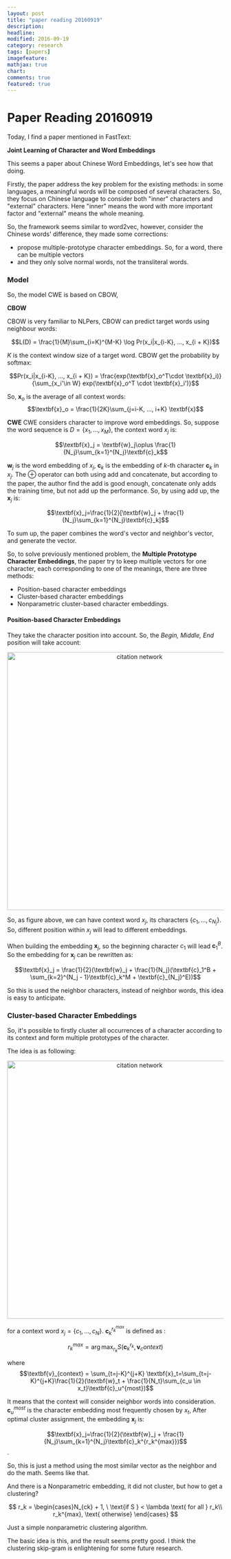 ```yaml
---
layout: post
title: "paper reading 20160919"
description: 
headline: 
modified: 2016-09-19
category: research
tags: [papers]
imagefeature: 
mathjax: true
chart: 
comments: true
featured: true
---
```


# Paper Reading 20160919

Today, I find a paper mentioned in FastText:

**Joint Learning of Character and Word Embeddings**

This seems a paper about Chinese Word Embeddings, let's see how that doing. 

Firstly, the paper address the key problem for the existing methods: in some languages, a meaningful words will be composed of several characters. So, they focus on Chinese language to consider both "inner" characters and "external" characters. Here "inner" means the word with more important factor and "external" means the whole meaning. 

So, the framework seems similar to word2vec, however, consider the Chinese words' difference, they made some corrections:

 - propose multiple-prototype character embeddings. So, for a word, there can be multiple vectors
 - and they only solve normal words, not the transliteral words. 

### Model
So, the model CWE is based on CBOW, 

**CBOW**

CBOW is very familiar to NLPers, CBOW can predict target words using neighbour words:

$$L(D) = \frac{1}{M}\sum_{i=K}^{M-K} \log Pr(x_i|x_{i-K}, ..., x_{i + K})$$

$K$ is the context window size of a target word. CBOW get the probability by softmax: 

$$Pr(x_i|x_{i-K}, ..., x_{i + K}) = \frac{exp(\textbf{x}_o^T\cdot \textbf{x}_i)}{\sum_{x_i'\in W} exp(\textbf{x}_o^T \cdot \textbf{x}_i')}$$
 
So, $\textbf{x}_o$ is the average of all context words:
$$\textbf{x}_o = \frac{1}{2K}\sum_{j=i-K, ..., i+K} \textbf{x}$$

**CWE**
CWE considers character to improve word embeddings. So, suppose the word sequence is $D = \{x_1, ..., x_M\}$, the context word $x_j$ is:

$$\textbf{x}_j = \textbf{w}_j\oplus \frac{1}{N_j}\sum_{k=1}^{N_j}\textbf{c}_k$$

$\textbf{w}_j$ is the word embedding of $x_j$, $\textbf{c}_k$ is the embedding of $k$-th character $\textbf{c}_k$ in $x_j$. The $\oplus$ operator can both using add and concatenate, but according to the paper, the author find the add is good enough, concatenate only adds the training time, but not add up the performance. So, by using add up, the $\textbf{x}_j$ is:

$$\textbf{x}_j=\frac{1}{2}[\textbf{w}_j + \frac{1}{N_j}\sum_{k=1}^{N_j}\textbf{c}_k]$$

To sum up, the paper combines the word's vector and neighbor's vector, and generate the vector. 

So, to solve previously mentioned problem, the **Multiple Prototype Character Embeddings**, the paper try to keep multiple vectors for one character, each corresponding to one of the meanings, there are three methods: 

 - Position-based character embeddings
 - Cluster-based character embeddings
 - Nonparametric cluster-based character embeddings. 

#### Position-based Character Embeddings

They take the character position into account. So, the *Begin, Middle, End* position will take account: 

<center>
<img src="http://115.159.189.52/files/201609/CWE_pos.png" width="600" alt="citation network"/>
</center>

So, as figure above, we can have context word $x_j$, its characters $\{c_1, ..., c_{N_j}\}$. So, different position within $x_j$ will lead to different embeddings. 

When building the embedding $\textbf{x}_j$, so the beginning character $c_1$ will lead $\textbf{c}_1^B$. So the embedding for $\textbf{x}_j$ can be rewritten as:

$$\textbf{x}_j = \frac{1}{2}(\textbf{w}_j + \frac{1}{N_j}(\textbf{c}_1^B + \sum_{k=2}^{N_j - 1}\textbf{c}_k^M + \textbf{c}_{N_j}^E))$$

So this is used the neighbor characters, instead of neighbor words, this idea is easy to anticipate. 

### Cluster-based Character Embeddings

So, it's possible to firstly cluster all occurrences of a character according to its context and form multiple prototypes of the character. 

The idea is as following:

<center>
<img src="http://115.159.189.52/files/201609/CWE_cluster.png" width="600" alt="citation network"/>
</center>

for a context word $x_j = \{c_1, ..., c_N\}$. $\textbf{c}_k^{r_k^{max}}$ is defined as :

$$r_k^{max} = \arg \max_{r_k} S(\textbf{c}_k^{r_k}, \textbf{v}_context)$$

where$$\textbf{v}_{context} = \sum_{t=j-K}^{j+K} \textbf{x}_t=\sum_{t=j-K}^{j+K}\frac{1}{2}(\textbf{w}_t + \frac{1}{N_t}\sum_{c_u \in x_t}\textbf{c}_u^{most})$$

It means that the context will consider neighbor words into consideration. $\textbf{c}_u^{most}$ is the character embedding most frequently chosen by $x_t$, After optimal cluster assignment, the embedding $\textbf{x}_j$ is:

$$\textbf{x}_j=\frac{1}{2}(\textbf{w}_j + \frac{1}{N_j}\sum_{k=1}^{N_j}\textbf{c}_k^{r_k^{max}})$$. 

So, this is just a method using the most similar vector as the neighbor and do the math. Seems like that. 

And there is a Nonparametric embedding, it did not cluster, but how to get a clustering? 

$$
r_k = 
\begin{cases}N_{ck} + 1, \ \text{if S } < \lambda \text{ for all } r_k\\
r_k^{max}, \text{     otherwise}
\end{cases}
$$

Just a simple nonparametric clustering algorithm. 

The basic idea is this, and the result seems pretty good. I think the clustering skip-gram is enlightening for some future research. 